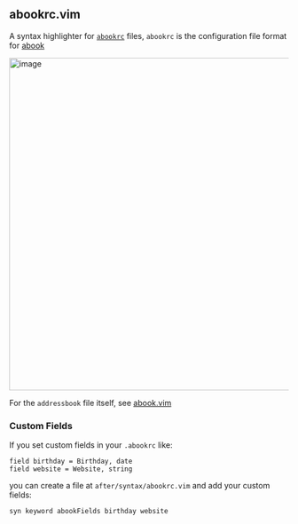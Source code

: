 ## abookrc.vim

A syntax highlighter for [`abookrc`](https://linux.die.net/man/5/abookrc) files, `abookrc` is the configuration file format for [abook](https://abook.sourceforge.io/)

<img width="600" alt="image" src="https://github.com/user-attachments/assets/06900b1e-3e45-430e-8b4e-593b0bba109f" />

For the `addressbook` file itself, see [abook.vim](https://github.com/paniash/abook.vim)

### Custom Fields

If you set custom fields in your `.abookrc` like:

```
field birthday = Birthday, date
field website = Website, string
```

you can create a file at `after/syntax/abookrc.vim` and add your custom fields:

```vim
syn keyword abookFields birthday website
```
